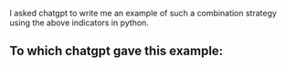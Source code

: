 I asked chatgpt to write me an example of such a combination strategy using the above indicators in python.
## To which chatgpt gave this example:
